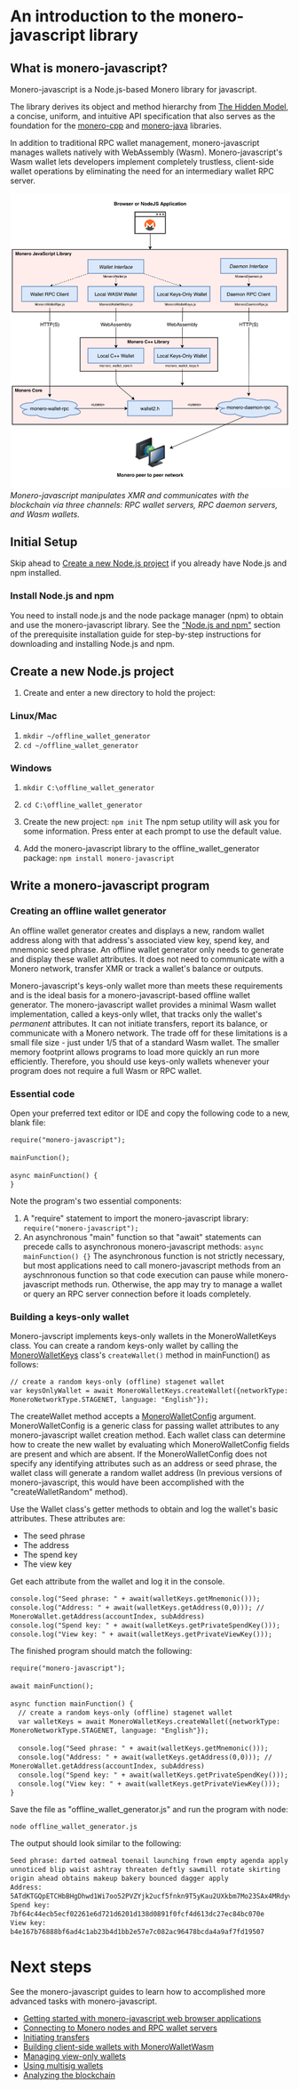 # An introduction to the monero-javascript library
## What is monero-javascript?
Monero-javascript is a Node.js-based Monero library for javascript.

The library derives its object and method hierarchy from [The Hidden Model](https://moneroecosystem.org/monero-java/monero-spec.pdf), a concise, uniform, and intuitive API specification that also serves as the foundation for the [monero-cpp](https://github.com/woodser/monero-cpp-library) and [monero-java](https://github.com/monero-ecosystem/monero-java) libraries.

In addition to traditional RPC wallet management, monero-javascript manages wallets natively with WebAssembly (Wasm). Monero-javascript's Wasm wallet lets developers implement completely trustless, client-side wallet operations by eliminating the need for an intermediary wallet RPC server.

![Monero-javascript hierarchy](../architecture.png?raw=true)*Monero-javascript manipulates XMR and communicates with the blockchain via three channels: RPC wallet servers, RPC daemon servers, and Wasm wallets.*  

## Initial Setup

Skip ahead to [Create a new Node.js project](#create-a-new-node.js-project) if you already have Node.js and npm installed.

### Install Node.js and npm
You need to install node.js and the node package manager (npm) to obtain and use the monero-javascript library. See the ["Node.js and npm"](https://github.com/monero-ecosystem/monero-javascript/blob/master/docs/developer_guide/installing_prerequisite_software.md#nodejs-and-npm) section of the prerequisite installation guide for step-by-step instructions for downloading and installing Node.js and npm.

## Create a new Node.js project

1. Create and enter a new directory to hold the project:
  ### Linux/Mac
  1. `mkdir ~/offline_wallet_generator`
  2. `cd ~/offline_wallet_generator`

  ### Windows
  1. `mkdir C:\offline_wallet_generator`
  2. `cd C:\offline_wallet_generator`

2. Create the new project:
  `npm init`
  The npm setup utility will ask you for some information. Press enter at each prompt to use the default value.

3. Add the monero-javascript library to the offline_wallet_generator package:
  `npm install monero-javascript`

## Write a monero-javascript program
### Creating an offline wallet generator

An offline wallet generator creates and displays a new, random wallet address along with that address's associated view key, spend key, and mnemonic seed phrase. An offline wallet generator only needs to generate and display these wallet attributes. It does not need to communicate with a Monero network, transfer XMR or track a wallet's balance or outputs.

Monero-javascript's keys-only wallet more than meets these requirements and is the ideal basis for a monero-javascript-based offline wallet generator. The monero-javascript wallet provides a minimal Wasm wallet implementation, called a keys-only wllet, that tracks only the wallet's _permanent_ attributes. It can not initiate transfers, report its balance, or communicate with a Monero network. The trade off for these limitations is a small file size - just under 1/5 that of a standard Wasm wallet. The smaller memory footprint allows programs to load more quickly an run more efficiently. Therefore, you should use keys-only wallets whenever your program does not require a full Wasm or RPC wallet.

### Essential code

Open your preferred text editor or IDE and copy the following code to a new, blank file:

```
require("monero-javascript");

mainFunction();

async mainFunction() {
}
```

Note the program's two essential components:
1. A "require" statement to import the monero-javascript library:
`require("monero-javascript");`
2. An asynchronous "main" function so that "await" statements can precede calls to asynchronous monero-javascript methods:
`async mainFunction() {}`
The asynchronous function is not strictly necessary, but most applications need to call monero-javascript methods from an ayschnronous function so that code execution can pause while monero-javascript methods run. Otherwise, the app may try to manage a wallet or query an RPC server connection before it loads completely.

### Building a keys-only wallet

Monero-javscript implements keys-only wallets in the MoneroWalletKeys class. You can create a random keys-only wallet by calling the [MoneroWalletKeys](moneroecosystem.org/monero-javascript/MoneroWalletKeys.html) class's `createWallet()` method in mainFunction() as follows:
```
// create a random keys-only (offline) stagenet wallet
var keysOnlyWallet = await MoneroWalletKeys.createWallet({networkType: MoneroNetworkType.STAGENET, language: "English"});
```

The createWallet method accepts a [MoneroWalletConfig](moneroecosystem.org/monero-javascript/MoneroWalletConfig) argument. MoneroWalletConfig is a generic class for passing wallet attributes to any monero-javascript wallet creation method. Each wallet class can determine how to create the new wallet by evaluating which MoneroWalletConfig fields are present and which are absent. If the MoneroWalletConfig does not specify any identifying attributes such as an address or seed phrase, the wallet class will generate a random wallet address (In previous versions of monero-javascript, this would have been accomplished with the "createWalletRandom" method).

Use the Wallet class's getter methods to obtain and log the wallet's basic attributes. These attributes are:
* The seed phrase
* The address
* The spend key
* The view key

Get each attribute from the wallet and log it in the console.
```
console.log("Seed phrase: " + await(walletKeys.getMnemonic()));
console.log("Address: " + await(walletKeys.getAddress(0,0))); // MoneroWallet.getAddress(accountIndex, subAddress)
console.log("Spend key: " + await(walletKeys.getPrivateSpendKey()));
console.log("View key: " + await(walletKeys.getPrivateViewKey()));
```

The finished program should match the following:

```
require("monero-javascript");

await mainFunction();

async function mainFunction() {
  // create a random keys-only (offline) stagenet wallet
  var walletKeys = await MoneroWalletKeys.createWallet({networkType: MoneroNetworkType.STAGENET, language: "English"});

  console.log("Seed phrase: " + await(walletKeys.getMnemonic()));
  console.log("Address: " + await(walletKeys.getAddress(0,0))); // MoneroWallet.getAddress(accountIndex, subAddress)
  console.log("Spend key: " + await(walletKeys.getPrivateSpendKey()));
  console.log("View key: " + await(walletKeys.getPrivateViewKey()));
}
```
Save the file as "offline_wallet_generator.js" and run the program with node:

```
node offline_wallet_generator.js
```

The output should look similar to the following:
```
Seed phrase: darted oatmeal toenail launching frown empty agenda apply unnoticed blip waist ashtray threaten deftly sawmill rotate skirting origin ahead obtains makeup bakery bounced dagger apply
Address: 5ATdKTGQpETCHbBHgDhwd1Wi7oo52PVZYjk2ucf5fnkn9T5yKau2UXkbm7Mo23SAx4MRdyvAaVq75LY9EjSPQnorCGebFqg
Spend key: 7bf64c44ecb5ecf02261e6d721d6201d138d0891f0fcf4d613dc27ec84bc070e
View key: b4e167b76888bf6ad4c1ab23b4d1bb2e57e7c082ac96478bcda4a9af7fd19507
```

# Next steps

See the monero-javascript guides to learn how to accomplished more advanced tasks with monero-javascript.
* [Getting started with monero-javascript web browser applications](dummy_link)
* [Connecting to Monero nodes and RPC wallet servers](dummy_link)
* [Initiating transfers](dummy_link)
* [Building client-side wallets with MoneroWalletWasm](dummy_link)
* [Managing view-only wallets](dummy_link)
* [Using multisig wallets](dummy_link)
* [Analyzing the blockchain](dummy_link)
